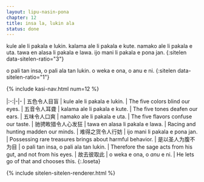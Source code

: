 ```yaml
---
layout: lipu-nasin-pona
chapter: 12
title: insa la, lukin ala
status: done
---
```


kule ale li pakala e lukin.
kalama ale li pakala e kute.
namako ale li pakala e uta.
tawa en alasa li pakala e lawa.
ijo mani li pakala e pona jan.
{:sitelen data-sitelen-ratio="3"}

o pali tan insa, o pali ala tan lukin.
o weka e ona, o anu e ni.
{:sitelen data-sitelen-ratio="1"}

{% include kasi-nav.html num=12 %}

|:-:|-|-
| 五色令人目盲                   | kule ale li pakala e lukin.            | The five colors blind our eyes.
| 五音令人耳聋                   | kalama ale li pakala e kute.           | The five tones deafen our ears.
| 五味令人口爽                   | namako ale li pakala e uta.            | The five flavors confuse our taste.
| 驰骋畋猎<wbr/>令人心发狂       | tawa en alasa li pakala e lawa.        | Racing and hunting madden our minds.
| 难得之货<wbr/>令人行妨         | ijo mani li pakala e pona jan.         | Possessing rare treasures brings about harmful behavior.
| 是以<wbr/>圣人为腹<wbr/>不为目 | o pali tan insa, o pali ala tan lukin. | Therefore the sage acts from his gut, and not from his eyes.
| 故<wbr/>去彼取此               | o weka e ona, o _anu_ e ni.            | He lets go of that and chooses this.
{:.loseta}

{% include sitelen-sitelen-renderer.html %}
